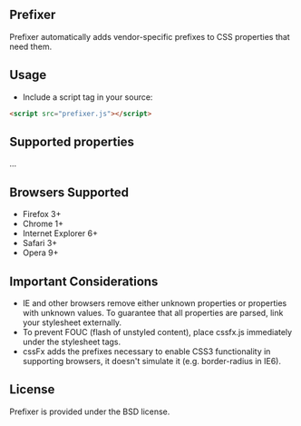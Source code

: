 Prefixer
--------

Prefixer automatically adds vendor-specific prefixes to CSS properties that need them.

Usage
-----
 * Include a script tag in your source:
 
``` html
<script src="prefixer.js"></script>
```

Supported properties
--------------------
...

Browsers Supported
------------------

  * Firefox 3+
  * Chrome 1+
  * Internet Explorer 6+
  * Safari 3+
  * Opera 9+

Important Considerations
------------------------

* IE and other browsers remove either unknown properties or properties with unknown values. To guarantee that all properties are parsed, link your stylesheet externally.
* To prevent FOUC (flash of unstyled content), place cssfx.js immediately under the stylesheet tags.
* cssFx adds the prefixes necessary to enable CSS3 functionality in supporting browsers, it doesn't simulate it (e.g. border-radius in IE6).

License
-------
Prefixer is provided under the BSD license.